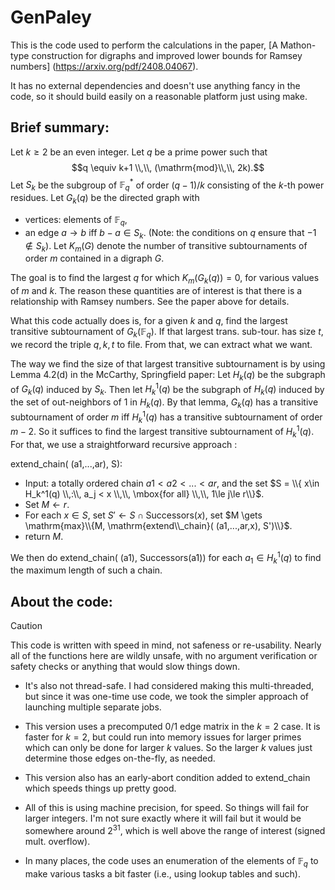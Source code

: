 # GenPaley

This is the code used to perform the calculations in the paper,
[A Mathon-type construction for digraphs and improved lower bounds for Ramsey numbers]
(https://arxiv.org/pdf/2408.04067).

It has no external dependencies and doesn't use anything fancy in the code,
so it should build easily on a reasonable platform just using make.


##    Brief summary:


Let $k\ge2$ be an even integer. Let $q$ be a prime power such that
       $$q \equiv k+1 \\,\\, (\mathrm{mod}\\,\\, 2k).$$
Let $S_k$ be the subgroup of $\mathbb{F}_q^*$ of order $(q-1)/k$ consisting of 
the $k$-th power residues. 
Let $G_k(q)$ be the directed graph with 
 * vertices: elements of $\mathbb{F}_q$,
 * an edge $a\to b$ iff $b-a\in S_k$.
(Note: the conditions on $q$ ensure that $-1\not\in S_k$).
Let $K_m(G)$ denote the number of transitive subtournaments of order $m$
contained in a digraph $G$.

The goal is to find the largest $q$ for which $K_m(G_k(q)) = 0$,
for various values of $m$ and $k$. The reason these quantities are of 
interest is that there is a relationship with Ramsey numbers. See the paper
above for details. 

What this code actually does is, for a given $k$ and $q$, find the largest 
transitive subtournament of $G_k(\mathbb{F}_q)$. If that largest trans. sub-tour. has
size $t$, we record the triple $q,k,t$ to file. From that, we can extract what
we want.

The way we find the size of that largest transitive subtournament is
by using Lemma 4.2(d) in the McCarthy, Springfield paper: 
Let $H_k(q)$ be the subgraph of $G_k(q)$ induced by $S_k$. Then let $H_k^1(q)$
be the subgraph of $H_k(q)$ induced by the set of out-neighbors of 1 in
$H_k(q)$. By that lemma, $G_k(q)$ has a transitive subtournament of order $m$
iff $H_k^1(q)$ has a transitive subtournament of order $m-2$. So it suffices
to find the largest transitive subtournament of $H_k^1(q)$. For that,
we use a straightforward recursive approach : 

extend_chain( (a1,...,ar), S):
  * Input: a totally ordered chain $a1 < a2 < ... < ar$, and the set
    $S = \\{ x\in H_k^1(q) \\,:\\, a_j < x \\,\\, \mbox{for all} \\,\\, 1\le j\le r\\}$.
  * Set $M \gets r$.
  * For each $x\in S$, set $S' \gets S\cap \mathrm{Successors}(x)$, set 
    $M \gets \mathrm{max}\\{M, \mathrm{extend\\_chain}( (a1,...,ar,x), S')\\}$.
  * return $M$.

We then do extend_chain( (a1), Successors(a1)) for each $a_1\in H_k^1(q)$
to find the maximum length of such a chain.

	

##    About the code:

> [!CAUTION]
> This code is written with speed in mind, not safeness or re-usability.
> Nearly all of the functions here are wildly unsafe, with no argument verification
> or safety checks or anything that would slow things down.

* It's also not thread-safe. I had considered making this multi-threaded,
but since it was one-time use code, we took the simpler approach of launching
multiple separate jobs.

* This version uses a precomputed 0/1 edge matrix in the $k=2$ case.
It is faster for $k=2$, but could run into memory issues for larger primes 
which can only be done for larger $k$ values. So the larger $k$ values just determine
those edges on-the-fly, as needed.

* This version also has an early-abort condition added to extend_chain which speeds 
things up pretty good.

* All of this is using machine precision, for speed. So things will fail for larger
integers. I'm not sure exactly where it will fail but it would be somewhere around
$2^{31}$, which is well above the range of interest (signed mult. overflow). 

* In many places, the code uses an enumeration of the elements of $\mathbb{F}_q$ to make various tasks
a bit faster (i.e., using lookup tables and such).
